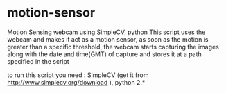 motion-sensor
=============

Motion Sensing webcam using SimpleCV, python
This script uses the webcam and makes it act as a motion sensor, as soon as the motion is greater than a specific threshold, the webcam starts capturing the images along with the date and time(GMT) of capture and stores it at a path specified in the script

to run this script you need : SimpleCV (get it from http://www.simplecv.org/download ), python 2.*
